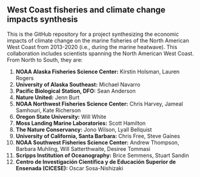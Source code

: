 ## West Coast fisheries and climate change impacts synthesis

This is the GitHub repository for a project synthesizing the economic impacts of climate change on the marine fisheries of the North American West Coast from 2013-2020 (i.e., during the marine heatwave). This collaboration includes scientists spanning the North American West Coast. From North to South, they are:

1. **NOAA Alaska Fisheries Science Center:** Kirstin Holsman, Lauren Rogers
2. **University of Alaska Southeast:** Michael Navarro
3. **Pacific Biological Station, DFO:** Sean Anderson
4. **Nature United:** Jenn Burt
5. **NOAA Northwest Fisheries Science Center:** Chris Harvey, Jameal Samhouri, Kate Richerson
6. **Oregon State University:** Will White
7. **Moss Landing Marine Laboratories:** Scott Hamilton
8. **The Nature Conservancy:** Jono Wilson, Lyall Bellquist
9. **University of California, Santa Barbara:** Chris Free, Steve Gaines
10. **NOAA Southwest Fisheries Science Center:** Andrew Thompson, Barbara Muhling, Will Satterthwaite, Desiree Tommasi
11. **Scripps Institution of Oceanography:** Brice Semmens, Stuart Sandin
12. **Centro de Investigación Científica y de Educación Superior de Ensenada (CICESE):** Oscar Sosa-Nishizaki
